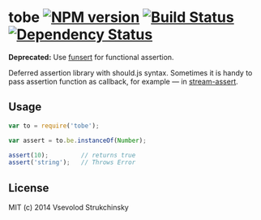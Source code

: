 # tobe [![NPM version][npm-image]][npm-url] [![Build Status][travis-image]][travis-url] [![Dependency Status][depstat-image]][depstat-url]

__Deprecated:__ Use [funsert](http://npmjs.com/funsert) for functional assertion.

Deferred assertion library with should.js syntax. Sometimes it is handy to pass assertion function as callback, for example — in [stream-assert](https://github.com/floatdrop/stream-assert).

## Usage

```js
var to = require('tobe');

var assert = to.be.instanceOf(Number);

assert(10);			// returns true
assert('string');	// Throws Error
```

## License

MIT (c) 2014 Vsevolod Strukchinsky

[npm-url]: https://npmjs.org/package/tobe
[npm-image]: http://img.shields.io/npm/v/tobe.svg?style=flat

[travis-url]: http://travis-ci.org/floatdrop/tobe
[travis-image]: http://img.shields.io/travis/floatdrop/tobe.svg?branch=master&style=flat

[depstat-url]: https://david-dm.org/floatdrop/tobe
[depstat-image]: http://img.shields.io/david/floatdrop/tobe.svg?style=flat

